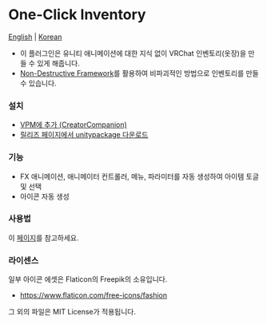 # One-Click Inventory

[English](https://github.com/cstria0106/OneClickInventory/blob/main/README.md) | [Korean](https://github.com/cstria0106/OneClickInventory/blob/main/README.ko.md)

- 이 플러그인은 유니티 애니메이션에 대한 지식 없이 VRChat 인벤토리(옷장)을 만들 수 있게 해줍니다.
- [Non-Destructive Framework](https://github.com/bdunderscore/ndmf)를 활용하여 비파괴적인 방법으로 인벤토리를 만들 수 있습니다.

### 설치

- [VPM에 추가 (CreatorCompanion)](https://cstria0106.github.io/vpm-repos/)
- [릴리즈 페이지에서 unitypackage 다운로드](https://github.com/cstria0106/OneClickInventory/releases)

### 기능

- FX 애니메이션, 애니메이터 컨트롤러, 메뉴, 파라미터를 자동 생성하여 아이템 토글 및 선택
- 아이콘 자동 생성

### 사용법

이 [페이지](https://github.com/cstria0106/OneClickInventory/blob/main/docs/how-to-use.ko.md)를 참고하세요.

### 라이센스

일부 아이콘 에셋은 Flaticon의 Freepik의 소유입니다.

- https://www.flaticon.com/free-icons/fashion

그 외의 파일은 MIT License가 적용됩니다.
